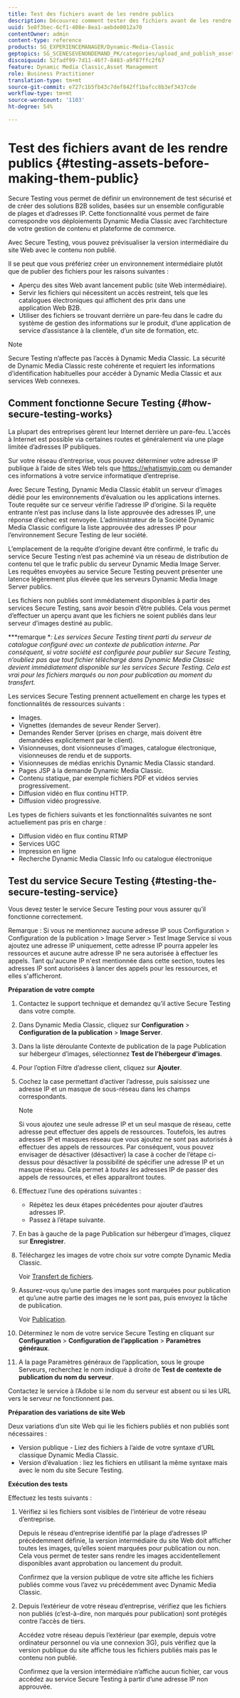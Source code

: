 ```yaml
---
title: Test des fichiers avant de les rendre publics
description: Découvrez comment tester des fichiers avant de les rendre publics.
uuid: 5e8f3bec-6cf1-408e-8ea1-aebde0012a70
contentOwner: admin
content-type: reference
products: SG_EXPERIENCEMANAGER/Dynamic-Media-Classic
geptopics: SG_SCENESEVENONDEMAND_PK/categories/upload_and_publish_assets
discoiquuid: 52fadf99-7d11-46f7-8483-a9f87ffc2f67
feature: Dynamic Media Classic,Asset Management
role: Business Practitioner
translation-type: tm+mt
source-git-commit: e727c1b5fb43c7def842ff1bafcc8b3ef3437cde
workflow-type: tm+mt
source-wordcount: '1103'
ht-degree: 54%

---
```



# Test des fichiers avant de les rendre publics {#testing-assets-before-making-them-public}

Secure Testing vous permet de définir un environnement de test sécurisé et de créer des solutions B2B solides, basées sur un ensemble configurable de plages et d’adresses IP. Cette fonctionnalité vous permet de faire correspondre vos déploiements Dynamic Media Classic avec l’architecture de votre gestion de contenu et plateforme de commerce.

Avec Secure Testing, vous pouvez prévisualiser la version intermédiaire du site Web avec le contenu non publié.

Il se peut que vous préfériez créer un environnement intermédiaire plutôt que de publier des fichiers pour les raisons suivantes :

* Aperçu des sites Web avant lancement public (site Web intermédiaire).
* Servir les fichiers qui nécessitent un accès restreint, tels que les catalogues électroniques qui affichent des prix dans une application Web B2B.
* Utiliser des fichiers se trouvant derrière un pare-feu dans le cadre du système de gestion des informations sur le produit, d’une application de service d’assistance à la clientèle, d’un site de formation, etc.

>[!NOTE]
>
>Secure Testing n’affecte pas l’accès à Dynamic Media Classic. La sécurité de Dynamic Media Classic reste cohérente et requiert les informations d’identification habituelles pour accéder à Dynamic Media Classic et aux services Web connexes.

## Comment fonctionne Secure Testing {#how-secure-testing-works}

La plupart des entreprises gèrent leur Internet derrière un pare-feu. L’accès à Internet est possible via certaines routes et généralement via une plage limitée d’adresses IP publiques.

Sur votre réseau d’entreprise, vous pouvez déterminer votre adresse IP publique à l’aide de sites Web tels que https://whatismyip.com ou demander ces informations à votre service informatique d’entreprise.

Avec Secure Testing, Dynamic Media Classic établit un serveur d’images dédié pour les environnements d’évaluation ou les applications internes. Toute requête sur ce serveur vérifie l’adresse IP d’origine. Si la requête entrante n’est pas incluse dans la liste approuvée des adresses IP, une réponse d’échec est renvoyée. L’administrateur de la Société Dynamic Media Classic configure la liste approuvée des adresses IP pour l’environnement Secure Testing de leur société.

L’emplacement de la requête d’origine devant être confirmé, le trafic du service Secure Testing n’est pas acheminé via un réseau de distribution de contenu tel que le trafic public du serveur Dynamic Media Image Server. Les requêtes envoyées au service Secure Testing peuvent présenter une latence légèrement plus élevée que les serveurs Dynamic Media Image Server publics.

Les fichiers non publiés sont immédiatement disponibles à partir des services Secure Testing, sans avoir besoin d’être publiés. Cela vous permet d’effectuer un aperçu avant que les fichiers ne soient publiés dans leur serveur d’images destiné au public.

***remarque **: Les services Secure Testing tirent parti du serveur de catalogue configuré avec un contexte de publication interne. Par conséquent, si votre société est configurée pour publier sur Secure Testing, n’oubliez pas que tout fichier téléchargé dans Dynamic Media Classic devient immédiatement disponible sur les services Secure Testing. Cela est vrai pour les fichiers marqués ou non pour publication au moment du transfert.*

Les services Secure Testing prennent actuellement en charge les types et fonctionnalités de ressources suivants :

<!-- 

Comment Type: remark
Last Modified By: unknown unknown 
Last Modified Date: 

<p>Added videos to list below 9/11/2012. Moved “Render Server requests” from unsupported to supported, listed below on 3/15/2016 as per email from Cynthia March 11, 2016)</p>

 -->

* Images.
* Vignettes (demandes de seveur Render Server).
* Demandes Render Server (prises en charge, mais doivent être demandées explicitement par le client).
* Visionneuses, dont visionneuses d’images, catalogue électronique, visionneuses de rendu et de supports.
* Visionneuses de médias enrichis Dynamic Media Classic standard.
* Pages JSP à la demande Dynamic Media Classic.
* Contenu statique, par exemple fichiers PDF et vidéos servies progressivement.
* Diffusion vidéo en flux continu HTTP.
* Diffusion vidéo progressive.

Les types de fichiers suivants et les fonctionnalités suivantes ne sont actuellement pas pris en charge :

* Diffusion vidéo en flux continu RTMP
* Services UGC
* Impression en ligne
* Recherche Dynamic Media Classic Info ou catalogue électronique

## Test du service Secure Testing {#testing-the-secure-testing-service}

Vous devez tester le service Secure Testing pour vous assurer qu’il fonctionne correctement.

Remarque : Si vous ne mentionnez aucune adresse IP sous Configuration > Configuration de la publication > Image Server > Test Image Service
si vous ajoutez une adresse IP uniquement, cette adresse IP pourra appeler les ressources et aucune autre adresse IP ne sera autorisée à effectuer les appels. Tant qu&#39;aucune IP n&#39;est mentionnée dans cette section, toutes les adresses IP sont autorisées à lancer des appels pour les ressources, et elles s&#39;afficheront.

**Préparation de votre compte**

<!-- 

Comment Type: remark
Last Modified By: unknown unknown 
Last Modified Date: 

<p>RB: Rewrote entire steps under “Prepare your account” 9/10/2012</p>

 -->

1. Contactez le support technique et demandez qu’il active Secure Testing dans votre compte.
1. Dans Dynamic Media Classic, cliquez sur **Configuration** > **Configuration de la publication** > **Image Server**.
1. Dans la liste déroulante Contexte de publication de la page Publication sur hébergeur d’images, sélectionnez **Test de l&#39;hébergeur d&#39;images**.
1. Pour l’option Filtre d’adresse client, cliquez sur **Ajouter**.
1. Cochez la case permettant d’activer l’adresse, puis saisissez une adresse IP et un masque de sous-réseau dans les champs correspondants.

   >[!NOTE]
   >
   >Si vous ajoutez une seule adresse IP et un seul masque de réseau, cette adresse peut effectuer des appels de ressources. Toutefois, les autres adresses IP et masques réseau que vous ajoutez ne sont pas autorisés à effectuer des appels de ressources. Par conséquent, vous pouvez envisager de désactiver (désactiver) la case à cocher de l’étape ci-dessus pour désactiver la possibilité de spécifier une adresse IP et un masque réseau. Cela permet à *toutes les* adresses IP de passer des appels de ressources, et elles apparaîtront toutes.

1. Effectuez l’une des opérations suivantes :
   * Répétez les deux étapes précédentes pour ajouter d’autres adresses IP.
   * Passez à l’étape suivante.
1. En bas à gauche de la page Publication sur hébergeur d’images, cliquez sur **Enregistrer**. 
1. Téléchargez les images de votre choix sur votre compte Dynamic Media Classic.

   Voir [Transfert de fichiers](uploading-files.md#uploading_files).

1. Assurez-vous qu’une partie des images sont marquées pour publication et qu’une autre partie des images ne le sont pas, puis envoyez la tâche de publication.

   Voir [Publication](publishing-files.md#publishing_files).

1. Déterminez le nom de votre service Secure Testing en cliquant sur **Configuration** > **Configuration de l’application** > **Paramètres généraux**.
1. A la page Paramètres généraux de l’application, sous le groupe Serveurs, recherchez le nom indiqué à droite de **Test de contexte de publication du nom du serveur**.

Contactez le service à l’Adobe si le nom du serveur est absent ou si les URL vers le serveur ne fonctionnent pas.

**Préparation des variations de site Web**

Deux variations d’un site Web qui lie les fichiers publiés et non publiés sont nécessaires :

* Version publique - Liez des fichiers à l’aide de votre syntaxe d’URL classique Dynamic Media Classic.
* Version d’évaluation : liez les fichiers en utilisant la même syntaxe mais avec le nom du site Secure Testing.

**Exécution des tests**

Effectuez les tests suivants :

1. Vérifiez si les fichiers sont visibles de l’intérieur de votre réseau d’entreprise.

   Depuis le réseau d’entreprise identifié par la plage d’adresses IP précédemment définie, la version intermédiaire du site Web doit afficher toutes les images, qu’elles soient marquées pour publication ou non. Cela vous permet de tester sans rendre les images accidentellement disponibles avant approbation ou lancement du produit.

   Confirmez que la version publique de votre site affiche les fichiers publiés comme vous l’avez vu précédemment avec Dynamic Media Classic.

1. Depuis l’extérieur de votre réseau d’entreprise, vérifiez que les fichiers non publiés (c’est-à-dire, non marqués pour publication) sont protégés contre l’accès de tiers.

   Accédez votre réseau depuis l’extérieur (par exemple, depuis votre ordinateur personnel ou via une connexion 3G), puis vérifiez que la version publique du site affiche tous les fichiers publiés mais pas le contenu non publié.

   Confirmez que la version intermédiaire n’affiche aucun fichier, car vous accédez au service Secure Testing à partir d’une adresse IP non approuvée.

